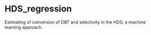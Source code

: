 # HDS_regression
Estimating of conversion of DBT and selectivity in the HDS; a machine learning approach.
